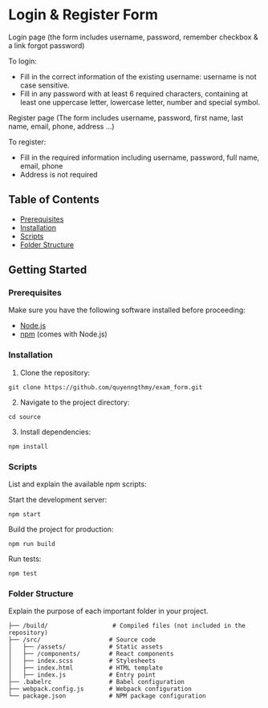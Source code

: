 # Login & Register Form

Login page (the form includes username, password, remember checkbox & a link forgot password)

To login:
- Fill in the correct information of the existing username: username is not case sensitive.
- Fill in any password with at least 6 required characters, containing at least one uppercase letter, lowercase letter, number and special symbol.

Register page (The form includes username, password, first name, last name, email, phone, address ...)

To register:
- Fill in the required information including username, password, full name, email, phone
- Address is not required

## Table of Contents

- [Prerequisites](#prerequisites)
- [Installation](#installation)
- [Scripts](#scripts)
- [Folder Structure](#folder-structure)

## Getting Started

### Prerequisites

Make sure you have the following software installed before proceeding:

- [Node.js](https://nodejs.org/)
- [npm](https://www.npmjs.com/) (comes with Node.js)

### Installation

1. Clone the repository:
```
git clone https://github.com/quyenngthmy/exam_form.git
```
2. Navigate to the project directory:
```
cd source
```
3. Install dependencies:
```
npm install
```

### Scripts
List and explain the available npm scripts:

Start the development server:
```
npm start
```
Build the project for production:
```
npm run build
```
Run tests:
```
npm test
```
### Folder Structure
Explain the purpose of each important folder in your project.
```
├── /build/                  # Compiled files (not included in the repository)
├── /src/                   # Source code
│   ├── /assets/            # Static assets
│   ├── /components/        # React components
│   ├── index.scss          # Stylesheets
│   ├── index.html          # HTML template
│   ├── index.js            # Entry point
├── .babelrc                # Babel configuration
├── webpack.config.js       # Webpack configuration
└── package.json            # NPM package configuration
```
